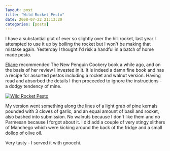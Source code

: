 ```yaml
---
layout: post
title: "Wild Rocket Pesto"
date: 2008-07-22 21:13:20
categories: [posts]
---
```


I have a substantial glut of ever so slightly over the hill rocket, last year I attempted to use it up by boiling the rocket but I won't be making that mistake again. Yesterday I thought I'd risk a handful in a batch of home made pesto.

[Eliane](https://faites-simple.blogspot.com/2008/06/jam-tomorrow.html) recommended The New Penguin Cookery book a while ago, and on the basis of her review I invested in it. It is indeed a damn fine book and has a recipe for assorted pestos including a rocket and walnut version. Having read and absorbed the details I then proceeded to ignore the instructions - a dodgy tendency of mine.

[![Wild Rocket Pesto](https://farm4.static.flickr.com/3051/2690704966_691a4f84c4_m.jpg)](https://www.flickr.com/photos/warriorwomen/2690704966/)

My version went something along the lines of a light grab of pine kernals pounded with 3 cloves of garlic, and an equal amount of basil and rocket, also bashed into submission. No walnuts because I don't like them and no Parmesan because I forgot about it. I did add a couple of very stingy slithers of Manchego which were kicking around the back of the fridge and a small dollop of olive oil.

Very tasty - I served it with gnocchi.
